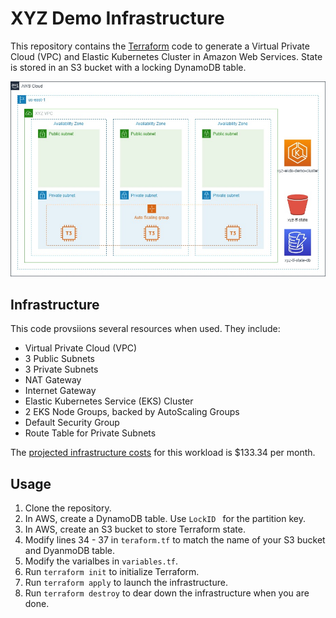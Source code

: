 # XYZ Demo Infrastructure

This repository contains the [Terraform](https://www.terraform.io/) code to 
generate a Virtual Private Cloud (VPC) and Elastic Kubernetes Cluster in Amazon 
Web Services. State is stored in an S3 bucket with a locking DynamoDB table.

![Diagram](/assets/xyz-eks-diagram.jpg)

## Infrastructure

This code provsiions several resources when used. They include:
- Virtual Private Cloud (VPC)
- 3 Public Subnets
- 3 Private Subnets
- NAT Gateway
- Internet Gateway
- Elastic Kubernetes Service (EKS) Cluster
- 2 EKS Node Groups, backed by AutoScaling Groups
- Default Security Group
- Route Table for Private Subnets

The [projected infrastructure costs](https://calculator.aws/#/estimate?id=d8e78acfe95578857b86142c7dcc901e5aa3170b) 
for this workload is $133.34 per month.

## Usage

1. Clone the repository.
2. In AWS, create a DynamoDB table. Use `LockID ` for the partition key.
2. In AWS, create an S3 bucket to store Terraform state.
3. Modify lines 34 - 37 in `teraform.tf` to match the name of your S3 bucket and DyanmoDB table.
4. Modify the varialbes in `variables.tf`.
5. Run `terraform init` to initialize Terraform.
6. Run `terraform apply` to launch the infrastructure.
7. Run `terraform destroy` to dear down the infrastructure when you are done.